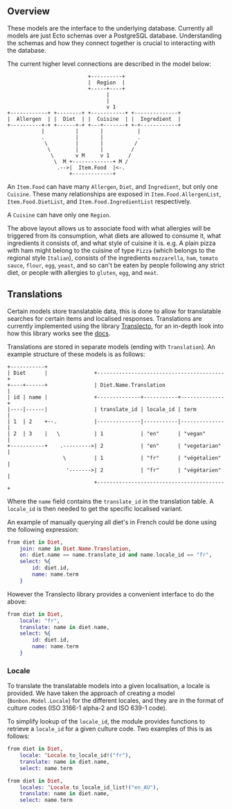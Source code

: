 Overview
--------

These models are the interface to the underlying database. Currently all models are just Ecto schemas over a PostgreSQL database. Understanding the schemas and how they connect together is crucial to interacting with the database.


The current higher level connections are described in the model below:

```svgbob
                          +----------+
                          |  Region  |
                          +-----+----+
                                |
                                |
                                v 1
+------------+ +--------+ +-----------+ +--------------+
|  Allergen  | |  Diet  | |  Cuisine  | |  Ingredient  |
+----------+-+ +------+-+ +---+-------+ +-+------------+
           |          |       |           |
           .          |       |           .
            \         |       |          /
             \        |       |         /
              \       v M     v 1      /
               \  M +-------------+ M /
                .-->|  Item.Food  |<-.
                    +-------------+
```

An `Item.Food` can have many `Allergen`, `Diet`, and `Ingredient`, but only one `Cuisine`. These many relationships are exposed in `Item.Food.AllergenList`, `Item.Food.DietList`, and `Item.Food.IngredientList` respectively.

A `Cuisine` can have only one `Region`.


The above layout allows us to associate food with what allergies will be triggered from its consumption, what diets are allowed to consume it, what ingredients it consists of, and what style of cuisine it is. e.g. A plain pizza with ham might belong to the cuisine of type `Pizza` (which belongs to the regional style `Italian`), consists of the ingredients `mozzarella`, `ham`, `tomato sauce`, `flour`, `egg`, `yeast`, and so can't be eaten by people following any strict diet, or people with allergies to `gluten`, `egg`, and `meat`.


Translations
------------

Certain models store translatable data, this is done to allow for translatable searches for certain items and localised responses. Translations are currently implemented using the library [Translecto](https://github.com/ScrimpyCat/Translecto), for an in-depth look into how this library works see the [docs](https://hexdocs.pm/translecto/).

Translations are stored in separate models (ending with `Translation`). An example structure of these models is as follows:

```svgbob
+-----------+
| Diet      |               +-----------------------------------------+
+----+------+               | Diet.Name.Translation                   |
| id | name |               +--------------+-----------+--------------+
|----|------|               | translate_id | locale_id | term         |
| 1  | 2    +--.            |--------------|-----------|--------------|
| 2  | 3    |   \           | 1            | "en"      | "vegan"      |
+-----------+    .--------->| 2            | "en"      | "vegetarian" |
                  \         | 1            | "fr"      | "végétalien" |
                   '------->| 2            | "fr"      | "végétarien" |
                            +-----------------------------------------+
```

Where the `name` field contains the `translate_id` in the translation table. A `locale_id` is then needed to get the specific localised variant.

An example of manually querying all diet's in French could be done using the following expression:

```elixir
from diet in Diet,
    join: name in Diet.Name.Translation,
    on: diet.name == name.translate_id and name.locale_id == "fr",
    select: %{
        id: diet.id,
        name: name.term
    }
```

However the Translecto library provides a convenient interface to do the above:

```elixir
from diet in Diet,
    locale: "fr",
    translate: name in diet.name,
    select: %{
        id: diet.id,
        name: name.term
    }
```

### Locale

To translate the translatable models into a given localisation, a locale is provided. We have taken the approach of creating a model (`Bonbon.Model.Locale`) for the different locales, and they are in the format of culture codes (ISO 3166-1 alpha-2 and ISO 639-1 code).

To simplify lookup of the `locale_id`, the module provides functions to retrieve a `locale_id` for a given culture code. Two examples of this is as follows:

```elixir
from diet in Diet,
    locale: ^Locale.to_locale_id!("fr"),
    translate: name in diet.name,
    select: name.term

from diet in Diet,
    locales: ^Locale.to_locale_id_list!("en_AU"),
    translate: name in diet.name,
    select: name.term
```
